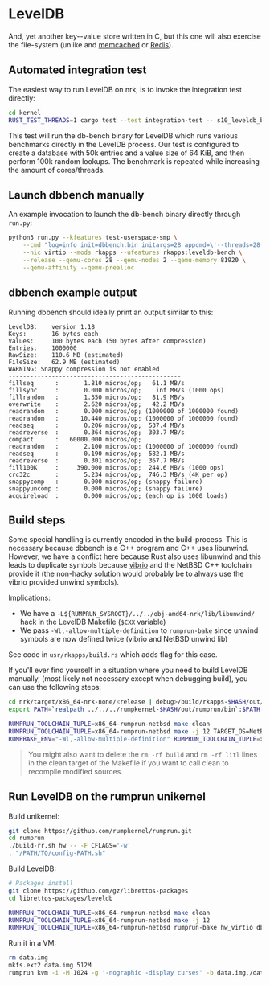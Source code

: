 # LevelDB

And, yet another key--value  store written in C, but this one will also exercise
the file-system (unlike and [memcached](./Memcached.html) or
[Redis](./Redis.html)).

## Automated integration test

The easiest way to run LevelDB on nrk, is to invoke the integration test
directly:

```bash
cd kernel
RUST_TEST_THREADS=1 cargo test --test integration-test -- s10_leveldb_benchmark
```

This test will run the db-bench binary for LevelDB which runs various benchmarks
directly in the LevelDB process. Our test is configured to create a database
with 50k entries and a value size of 64 KiB, and then perform 100k random
lookups. The benchmark is repeated while increasing the amount of cores/threads.

## Launch dbbench manually

An example invocation to launch the db-bench binary directly through `run.py`:

```bash
python3 run.py --kfeatures test-userspace-smp \
    --cmd "log=info init=dbbench.bin initargs=28 appcmd=\'--threads=28 --benchmarks=fillseq,readrandom --reads=100000 --num=50000 --value_size=65535\'" \
    --nic virtio --mods rkapps --ufeatures rkapps:leveldb-bench \
    --release --qemu-cores 28 --qemu-nodes 2 --qemu-memory 81920 \
    --qemu-affinity --qemu-prealloc
```

## dbbench example output

Running dbbench should ideally print an output similar to this:

```log
LevelDB:    version 1.18
Keys:       16 bytes each
Values:     100 bytes each (50 bytes after compression)
Entries:    1000000
RawSize:    110.6 MB (estimated)
FileSize:   62.9 MB (estimated)
WARNING: Snappy compression is not enabled
------------------------------------------------
fillseq      :       1.810 micros/op;   61.1 MB/s
fillsync     :       0.000 micros/op;    inf MB/s (1000 ops)
fillrandom   :       1.350 micros/op;   81.9 MB/s
overwrite    :       2.620 micros/op;   42.2 MB/s
readrandom   :       0.000 micros/op; (1000000 of 1000000 found)
readrandom   :      10.440 micros/op; (1000000 of 1000000 found)
readseq      :       0.206 micros/op;  537.4 MB/s
readreverse  :       0.364 micros/op;  303.7 MB/s
compact      :   60000.000 micros/op;
readrandom   :       2.100 micros/op; (1000000 of 1000000 found)
readseq      :       0.190 micros/op;  582.1 MB/s
readreverse  :       0.301 micros/op;  367.7 MB/s
fill100K     :     390.000 micros/op;  244.6 MB/s (1000 ops)
crc32c       :       5.234 micros/op;  746.3 MB/s (4K per op)
snappycomp   :       0.000 micros/op; (snappy failure)
snappyuncomp :       0.000 micros/op; (snappy failure)
acquireload  :       0.000 micros/op; (each op is 1000 loads)
```

## Build steps

Some special handling is currently encoded in the build-process. This is
necessary because dbbench is a C++ program and C++ uses libunwind. However, we
have a conflict here because Rust also uses libunwind and this leads to
duplicate symbols because [vibrio](../userspace/Vibrio.html) and the NetBSD C++
toolchain provide it (the non-hacky solution would probably be to always use the
vibrio provided unwind symbols).

Implications:

* We have a `-L${RUMPRUN_SYSROOT}/../../obj-amd64-nrk/lib/libunwind/` hack in
  the LevelDB Makefile (`$CXX` variable)
* We pass `-Wl,-allow-multiple-definition` to `rumprun-bake` since unwind
  symbols are now defined twice (vibrio and NetBSD unwind lib)

See code in `usr/rkapps/build.rs` which adds flag for this case.

If you'll ever find yourself in a situation where you need to build LevelDB
manually, (most likely not necessary except when debugging build), you can use
the following steps:

```bash
cd nrk/target/x86_64-nrk-none/<release | debug>/build/rkapps-$HASH/out/leveldb
export PATH=`realpath ../../../rumpkernel-$HASH/out/rumprun/bin`:$PATH

RUMPRUN_TOOLCHAIN_TUPLE=x86_64-rumprun-netbsd make clean
RUMPRUN_TOOLCHAIN_TUPLE=x86_64-rumprun-netbsd make -j 12 TARGET_OS=NetBSD
RUMPBAKE_ENV="-Wl,-allow-multiple-definition" RUMPRUN_TOOLCHAIN_TUPLE=x86_64-rumprun-netbsd rumprun-bake nrk_generic ../../../../dbbench.bin bin/db_bench
```

> You might also want to delete the `rm -rf build` and `rm -rf litl` lines in the clean target of the Makefile if you want to call clean to recompile modified sources.

## Run LevelDB on the rumprun unikernel

Build unikernel:

```bash
git clone https://github.com/rumpkernel/rumprun.git
cd rumprun
./build-rr.sh hw -- -F CFLAGS='-w'
. "/PATH/TO/config-PATH.sh"
```

Build LevelDB:

```bash
# Packages install
git clone https://github.com/gz/librettos-packages
cd librettos-packages/leveldb

RUMPRUN_TOOLCHAIN_TUPLE=x86_64-rumprun-netbsd make clean
RUMPRUN_TOOLCHAIN_TUPLE=x86_64-rumprun-netbsd make -j 12
RUMPRUN_TOOLCHAIN_TUPLE=x86_64-rumprun-netbsd rumprun-bake hw_virtio dbbench.bin bin/db_bench
```

Run it in a VM:

```bash
rm data.img
mkfs.ext2 data.img 512M
rumprun kvm -i -M 1024 -g '-nographic -display curses' -b data.img,/data -e TEST_TMPDIR=/data dbbench.bin
```
